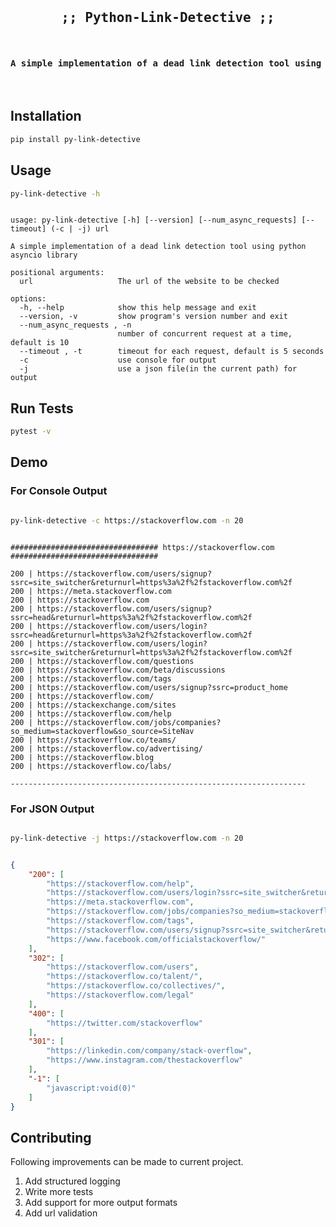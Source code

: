 <div align="center">
<pre align="center">
<h2 align="center">
;; Python-Link-Detective ;;
</h2>
<h4 align="center">A simple implementation of a dead link detection tool using python httpx & asyncio library</h4>
</pre>
</div>

## Installation
```sh
pip install py-link-detective
```

## Usage
```sh
py-link-detective -h
```

```text

usage: py-link-detective [-h] [--version] [--num_async_requests] [--timeout] (-c | -j) url

A simple implementation of a dead link detection tool using python asyncio library

positional arguments:
  url                   The url of the website to be checked

options:
  -h, --help            show this help message and exit
  --version, -v         show program's version number and exit
  --num_async_requests , -n
                        number of concurrent request at a time, default is 10
  --timeout , -t        timeout for each request, default is 5 seconds
  -c                    use console for output
  -j                    use a json file(in the current path) for output

```

## Run Tests

```sh
pytest -v
```

## Demo

### For Console Output

```sh

py-link-detective -c https://stackoverflow.com -n 20

```

```text

################################# https://stackoverflow.com #################################

200 | https://stackoverflow.com/users/signup?ssrc=site_switcher&returnurl=https%3a%2f%2fstackoverflow.com%2f
200 | https://meta.stackoverflow.com
200 | https://stackoverflow.com
200 | https://stackoverflow.com/users/signup?ssrc=head&returnurl=https%3a%2f%2fstackoverflow.com%2f
200 | https://stackoverflow.com/users/login?ssrc=head&returnurl=https%3a%2f%2fstackoverflow.com%2f
200 | https://stackoverflow.com/users/login?ssrc=site_switcher&returnurl=https%3a%2f%2fstackoverflow.com%2f
200 | https://stackoverflow.com/questions
200 | https://stackoverflow.com/beta/discussions
200 | https://stackoverflow.com/tags
200 | https://stackoverflow.com/users/signup?ssrc=product_home
200 | https://stackoverflow.com/
200 | https://stackexchange.com/sites
200 | https://stackoverflow.com/help
200 | https://stackoverflow.com/jobs/companies?so_medium=stackoverflow&so_source=SiteNav
200 | https://stackoverflow.co/teams/
200 | https://stackoverflow.co/advertising/
200 | https://stackoverflow.blog
200 | https://stackoverflow.co/labs/

------------------------------------------------------------------

```

### For JSON Output

```sh

py-link-detective -j https://stackoverflow.com -n 20

```

```json

{
    "200": [
        "https://stackoverflow.com/help",
        "https://stackoverflow.com/users/login?ssrc=site_switcher&returnurl=https%3a%2f%2fstackoverflow.com%2f",
        "https://meta.stackoverflow.com",
        "https://stackoverflow.com/jobs/companies?so_medium=stackoverflow&so_source=SiteNav",
        "https://stackoverflow.com/tags",
        "https://stackoverflow.com/users/signup?ssrc=site_switcher&returnurl=https%3a%2f%2fstackoverflow.com%2f",
        "https://www.facebook.com/officialstackoverflow/"
    ],
    "302": [
        "https://stackoverflow.com/users",
        "https://stackoverflow.co/talent/",
        "https://stackoverflow.co/collectives/",
        "https://stackoverflow.com/legal"
    ],
    "400": [
        "https://twitter.com/stackoverflow"
    ],
    "301": [
        "https://linkedin.com/company/stack-overflow",
        "https://www.instagram.com/thestackoverflow"
    ],
    "-1": [
        "javascript:void(0)"
    ]
}

```


## Contributing

Following improvements can be made to current project.

1. Add structured logging
2. Write more tests
3. Add support for more output formats
4. Add url validation
